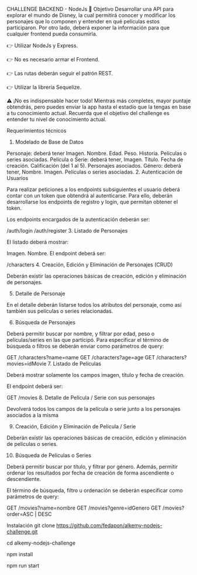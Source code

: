 
CHALLENGE BACKEND - NodeJs 🚀
Objetivo
Desarrollar una API para explorar el mundo de Disney, la cual permitirá conocer y modificar los personajes que lo componen y entender en qué películas estos participaron. Por otro lado, deberá exponer la información para que cualquier frontend pueda consumirla.

👉 Utilizar NodeJs y Express.

👉 No es necesario armar el Frontend.

👉 Las rutas deberán seguir el patrón REST.

👉 Utilizar la librería Sequelize.

⚠️ ¡No es indispensable hacer todo! Mientras más completes, mayor puntaje obtendrás, pero puedes enviar la app hasta el estadío que la tengas en base a tu conocimiento actual. Recuerda que el objetivo del challenge es entender tu nivel de conocimiento actual.

Requerimientos técnicos
1. Modelado de Base de Datos

Personaje: deberá tener
Imagen.
Nombre.
Edad.
Peso.
Historia.
Películas o series asociadas.
Película o Serie: deberá tener,
Imagen.
Título.
Fecha de creación.
Calificación (del 1 al 5).
Personajes asociados.
Género: deberá tener,
Nombre.
Imagen.
Películas o series asociadas.
2. Autenticación de Usuarios

Para realizar peticiones a los endpoints subsiguientes el usuario deberá contar con un token que obtendrá al autenticarse. Para ello, deberán desarrollarse los endpoints de registro y login, que permitan obtener el token.

Los endpoints encargados de la autenticación deberán ser:

/auth/login
/auth/register
3. Listado de Personajes

El listado deberá mostrar:

Imagen.
Nombre.
El endpoint deberá ser:

/characters
4. Creación, Edición y Eliminación de Personajes (CRUD)

Deberán existir las operaciones básicas de creación, edición y eliminación de personajes.

5. Detalle de Personaje

En el detalle deberán listarse todos los atributos del personaje, como así también sus películas o series relacionadas.

6. Búsqueda de Personajes

Deberá permitir buscar por nombre, y filtrar por edad, peso o películas/series en las que participó. Para especificar el término de búsqueda o filtros se deberán enviar como parámetros de query:

GET /characters?name=name
GET /characters?age=age
GET /characters?movies=idMovie
7. Listado de Películas

Deberá mostrar solamente los campos imagen, título y fecha de creación.

El endpoint deberá ser:

GET /movies
8. Detalle de Película / Serie con sus personajes

Devolverá todos los campos de la película o serie junto a los personajes asociados a la misma

9. Creación, Edición y Eliminación de Película / Serie

Deberán existir las operaciones básicas de creación, edición y eliminación de películas o series.

10. Búsqueda de Películas o Series

Deberá permitir buscar por título, y filtrar por género. Además, permitir ordenar los resultados por fecha de creación de forma ascendiente o descendiente.

El término de búsqueda, filtro u ordenación se deberán especificar como parámetros de query:

GET /movies?name=nombre
GET /movies?genre=idGenero
GET /movies?order=ASC | DESC

Instalación
git clone https://github.com/fedapon/alkemy-nodejs-challenge.git

cd alkemy-nodejs-challenge

npm install

npm run start
